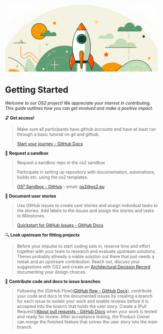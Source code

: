 ![](assets/c8602df62677151334add44121345ffd5bf473ca.png)

# Getting Started

*Welcome to our OS2 project! We appreciate your interest in 
contributing. This guide outlines how you can get involved and make a 
positive impact.*

:unlock: **Get access!**

> Make sure all participants have github accounts and have at least run through a basic tutorial on git and github. 
> 
> [Start your journey - GitHub Docs](https://docs.github.com/en/get-started/start-your-journey)

:loudspeaker: **Request a sandbox**

> Request a sandbox repo in the os2 sandbox
> 
> Participate in setting up repository with docúmentation, automations, builds etc. using the os2 templates.
> 
> [OS² Sandbox - GitHub](https://github.com/OS2sandbox/) - email: os2@os2.eu

:memo: **Document user stories**

> Use GitHub issues to create user stories and assign individual tasks to the stories. Add labels to the issues and assign the stories and tasks to Milestones.
> 
> [Quickstart for GitHub Issues - GitHub Docs](https://docs.github.com/en/issues/tracking-your-work-with-issues/quickstart)

:mag: **Look upstream for fitting projects**

> Before your impulse to start coding sets in, reserve time and effort together with your team to research and evaluate upstream solutions. Theres probably allready a viable solution out there that just needs a tweak and an upstream contribution. Reach out, discuss your suggestions with OS2 and create an [Architectural Decision Record](https://adr.github.io/) documenting your design choices.

:twisted_rightwards_arrows: **Contribute code and docs to issue branches**

> Following the [GitHub Flow]([GitHub flow - GitHub Docs](https://docs.github.com/en/get-started/using-github/github-flow)), contribute your code and docs to the documented issues by creating a branch for each issue to isolate your work and enable reviews before it is accepted into the branch that holds the user story. Create a [Pull Request]([About pull requests - GitHub Docs](https://docs.github.com/en/pull-requests/collaborating-with-pull-requests/proposing-changes-to-your-work-with-pull-requests/about-pull-requests) when your work is tested and ready for review. After acceptance testing, the Product Owner can merge the finished feature that solves the user story into the main branch.
